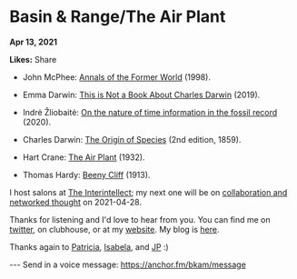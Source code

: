 # Basin & Range/The Air Plant

**Apr 13, 2021**

**Likes:** Share

  * John McPhee: [Annals of the Former World](https://amzn.to/3teHfex) (1998).

  * Emma Darwin: [This is Not a Book About Charles Darwin](https://amzn.to/3dXUJVR) (2019).

  * Indrė Žliobaitė: [On the nature of time information in the fossil record](https://medium.com/@zliobaite/the-nature-of-time-information-in-the-fossil-record-83bb97d45372) (2020).

  * Charles Darwin: [The Origin of Species](https://amzn.to/3uHl5lq) (2nd edition, 1859).

  * Hart Crane: [The Air Plant](https://www.poetryfoundation.org/poems/51271/the-air-plant) (1932).

  * Thomas Hardy: [Beeny Cliff](https://readandripe.com/beeny-cliff-by-thomas-hardy/) (1913).




I host salons at [The Interintellect](https://www.interintellect.com/); my next one will be on [collaboration and networked thought](https://interintellect.com/event/networked-minds-the-history-and-future-of-collaboration/) on 2021-04-28.

Thanks for listening and I'd love to hear from you. You can find me on [twitter](https://twitter.com/bryankam), on clubhouse, or at my [website](http://bryankam.com/). My blog is [here](https://clerestory.netlify.app/).

Thanks again to [Patricia](https://twitter.com/PHurducas), [Isabela](https://twitter.com/PlayNiceInst), and [JP](https://twitter.com/jphummingbird) :)

\--- Send in a voice message: https://anchor.fm/bkam/message
